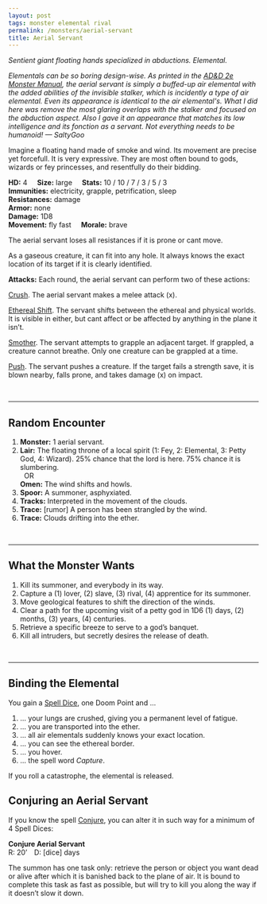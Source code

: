 ```yaml
---
layout: post
tags: monster elemental rival
permalink: /monsters/aerial-servant
title: Aerial Servant
---
```


*Sentient giant floating hands specialized in abductions. Elemental.*

<span class="alchemy"> *Elementals can be so boring design-wise. As printed in the [AD&D 2e Monster Manual](http://adnd.geoshitties.installgentoo.com/mm/elekaase.html), the aerial servant is simply a buffed-up air elemental with the added abilities of the invisible stalker, which is incidently a type of air elemental. Even its appearance is identical to the air elemental's. What I did here was remove the most glaring overlaps with the stalker and focused on the abduction aspect. Also I gave it an appearance that matches its low intelligence and its fonction as a servant. Not everything needs to be humanoid! — SaltyGoo* </span>

Imagine a floating hand made of smoke and wind. Its movement are precise yet forcefull. It is very expressive. They are most often bound to gods, wizards or fey princesses, and resentfully do their bidding. 

**HD:** 4  &nbsp; &nbsp;  **Size:** large &nbsp; &nbsp; **Stats:** 10 / 10 / 7 / 3 / 5 / 3 <br>
**Immunities:** electricity, grapple, petrification, sleep <br>
**Resistances:** damage <br>
**Armor:** none <br>
**Damage:** 1D8 <br>
**Movement:** fly fast &nbsp; &nbsp; **Morale:** brave <br>

The aerial servant loses all resistances if it is prone or cant move.

As a gaseous creature, it can fit into any hole. It always knows the exact location of its target if it is clearly identified.

**Attacks:** Each round, the aerial servant can perform two of these actions:

<ins>Crush</ins>. The aerial servant makes a melee attack (x).

<ins>Ethereal Shift</ins>. The servant shifts between the ethereal and physical worlds. It is visible in either, but cant affect or be affected by anything in the plane it isn’t. 

<ins>Smother</ins>. The servant attempts to grapple an adjacent target. If grappled, a creature cannot breathe. Only one creature can be grappled at a time.

<ins>Push</ins>. The servant pushes a creature. If the target fails a strength save, it is blown nearby, falls prone, and takes damage (x) on impact.

<br>

---

## Random Encounter

1. **Monster:** 1 aerial servant.
1. **Lair:** The floating throne of a local spirit (1: Fey, 2: Elemental, 3: Petty God, 4: Wizard). 25% chance that the lord is here. 75% chance it is slumbering. <br>	&nbsp; OR <br>	**Omen:** The wind shifts and howls.
1. **Spoor:** A summoner, asphyxiated.
1. **Tracks:** Interpreted in the movement of the clouds.
1. **Trace:** [rumor] A person has been strangled by the wind.
1. **Trace:** Clouds drifting into the ether.

<br>

---

## What the Monster Wants

1. Kill its summoner, and everybody in its way.
1. Capture a (1) lover, (2) slave, (3) rival, (4) apprentice for its summoner.
1. Move geological features to shift the direction of the winds.
1. Clear a path for the upcoming visit of a petty god in 1D6 (1) days, (2) months, (3) years, (4) centuries.
1. Retrieve a specific breeze to serve to a god’s banquet.
1. Kill all intruders, but secretly desires the release of death. 

<br>

---

## Binding the Elemental

You gain a [Spell Dice](https://saltygoo.github.io/class/magic-user#spells), one Doom Point and ...

1. ... your lungs are crushed, giving you a permanent level of fatigue.
1. ... you are transported into the ether.
1. ... all air elementals suddenly knows your exact location. 
1. ... you can see the ethereal border.
1. ... you hover.
1. ... the spell word *Capture*.

If you roll a catastrophe, the elemental is released.

## Conjuring an Aerial Servant

If you know the spell [Conjure](https://saltygoo.github.io/2020/11/12/conjure/), you can alter it in such way for a minimum of 4 Spell Dices:

**Conjure Aerial Servant** <br>
R: 20’ D: [dice] days

The summon has one task only: retrieve the person or object you want dead or alive after which it is banished back to the plane of air. It is bound to complete this task as fast as possible, but will try to kill you along the way if it doesn’t slow it down.


